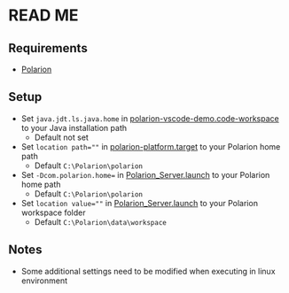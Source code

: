 # READ ME

## Requirements
* [Polarion](https://polarion.plm.automation.siemens.com/downloads)

## Setup

* Set `java.jdt.ls.java.home` in [polarion-vscode-demo.code-workspace](polarion-vscode-demo.code-workspace) to your Java installation path
    * Default not set
* Set `location path=""` in [polarion-platform.target](polarion-platform.target) to your Polarion home path
    * Default `C:\Polarion\polarion`
* Set `-Dcom.polarion.home=` in [Polarion_Server.launch](Polarion_Server.launch) to your Polarion home path
    * Default `C:\Polarion\polarion`
* Set `location value=""` in [Polarion_Server.launch](Polarion_Server.launch) to your Polarion workspace folder
    * Default `C:\Polarion\data\workspace`

## Notes
* Some additional settings need to be modified when executing in linux environment